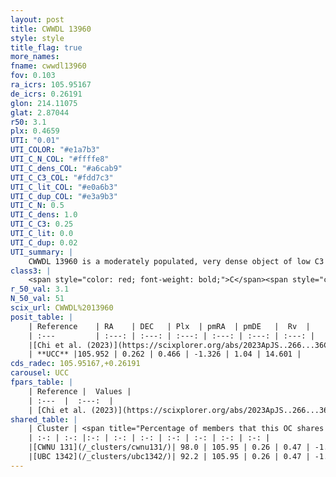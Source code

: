 ```yaml
---
layout: post
title: CWWDL 13960
style: style
title_flag: true
more_names: 
fname: cwwdl13960
fov: 0.103
ra_icrs: 105.95167
de_icrs: 0.26191
glon: 214.11075
glat: 2.87044
r50: 3.1
plx: 0.4659
UTI: "0.01"
UTI_COLOR: "#e1a7b3"
UTI_C_N_COL: "#ffffe8"
UTI_C_dens_COL: "#a6cab9"
UTI_C_C3_COL: "#fdd7c3"
UTI_C_lit_COL: "#e0a6b3"
UTI_C_dup_COL: "#e3a9b3"
UTI_C_N: 0.5
UTI_C_dens: 1.0
UTI_C_C3: 0.25
UTI_C_lit: 0.0
UTI_C_dup: 0.02
UTI_summary: |
    CWWDL 13960 is a moderately populated, very dense object of low C3 quality. It was recently reported in the literature.<br><br><span style="color: #99180f; font-weight: bold;">Warning: </span>This is very likely a duplicate object, which shares a large percentage of members with at least one previously reported entry.
class3: |
    <span style="color: red; font-weight: bold;">C</span><span style="color: red; font-weight: bold;">C</span>
r_50_val: 3.1
N_50_val: 51
scix_url: CWWDL%2013960
posit_table: |
    | Reference    | RA    | DEC   | Plx  | pmRA  | pmDE   |  Rv  |
    | :---         | :---: | :---: | :---: | :---: | :---: | :---: |
    |[Chi et al. (2023)](https://scixplorer.org/abs/2023ApJS..266...36C) | 105.96 | 0.24 | 0.473 | -1.289 | 1.071 | 33.176 |
    | **UCC** |105.952 | 0.262 | 0.466 | -1.326 | 1.04 | 14.601 | 
cds_radec: 105.95167,+0.26191
carousel: UCC
fpars_table: |
    | Reference |  Values |
    | :---  |  :---:  |
    | [Chi et al. (2023)](https://scixplorer.org/abs/2023ApJS..266...36C) | `logAge=8.09, Z=-0.4` |
shared_table: |
    | Cluster | <span title="Percentage of members that this OC shares with the ones listed">%</span>   | RA   | DEC   | Plx   | pmRA  | pmDE  | Rv | UTI |
    | :-: | :-: |:-: | :-: | :-: | :-: | :-: | :-: | :-: |
    |[CWNU 131](/_clusters/cwnu131/)| 98.0 | 105.95 | 0.26 | 0.47 | -1.33 | 1.04 | 14.6 |0.05 |
    |[UBC 1342](/_clusters/ubc1342/)| 92.2 | 105.95 | 0.26 | 0.47 | -1.33 | 1.02 | -- |0.58 |
---
```

